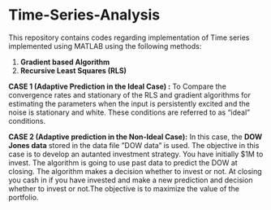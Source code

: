 # Time-Series-Analysis
This repository contains codes regarding implementation of Time series implemented using MATLAB using the following methods:

1) **Gradient based Algorithm**
2) **Recursive Least Squares (RLS)**

**CASE 1 (Adaptive Prediction in the Ideal Case) :** To Compare  the  convergence  rates  and  stationary  of  the  RLS  and gradient algorithms for estimating the parameters when the input is persistently excited and the noise is stationary and white.  These conditions are referred to as “ideal” conditions. 

**CASE 2 (Adaptive prediction in the Non-Ideal Case):**   In this case, the **DOW Jones data** stored in the data file ”DOW data” is used.  The objective in this case is to develop an autanted investment strategy.  You have initially $1M to invest.  The algorithm is going to use past data to predict the DOW at closing.  The algorithm makes a decision whether to invest or not. At closing you cash in if you have invested and make a new prediction and decision whether to invest or not.The objective is to maximize the value of the portfolio.
